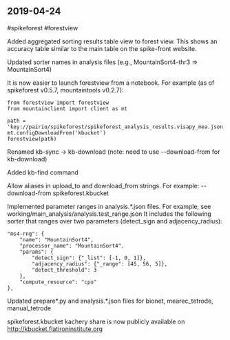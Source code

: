 ## 2019-04-24

 #spikeforest #forestview

Added aggregated sorting results table view to forest view. This shows an accuracy table similar to the main table on the spike-front website.

Updated sorter names in analysis files (e.g., MountainSort4-thr3 => MountainSort4)

It is now easier to launch forestview from a notebook. For example (as of spikeforest v0.5.7, mountaintools v0.2.7):

```
from forestview import forestview
from mountainclient import client as mt

path = 'key://pairio/spikeforest/spikeforest_analysis_results.visapy_mea.json'
mt.configDownloadFrom('kbucket')
forestview(path)
```

Renamed kb-sync -> kb-download (note: need to use --download-from for kb-download)

Added kb-find command

Allow aliases in upload_to and download_from strings. For example: --download-from spikeforest.kbucket

Implemented parameter ranges in analysis.*.json files. For example, see working/main_analysis/analysis.test_range.json
It includes the following sorter that ranges over two parameters (detect_sign and adjacency_radius):

```
"ms4-rng": {
    "name": "MountainSort4",
    "processor_name": "MountainSort4",
    "params": {
        "detect_sign": {"_list": [-1, 0, 1]},
        "adjacency_radius": {"_range": [45, 56, 5]},
        "detect_threshold": 3
    },
    "compute_resource": "cpu"
},
```

Updated prepare*.py and analysis.*.json files for bionet, mearec_tetrode, manual_tetrode

spikeforest.kbucket kachery share is now publicly available on http://kbucket.flatironinstitute.org

